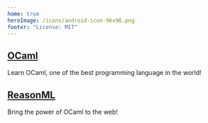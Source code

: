 ```yaml
---
home: true
heroImage: /icons/android-icon-96x96.png
footer: "License: MIT"
---
```


<div class="features">
  <div class="feature">
    <h2><a href="/en/ocaml/">OCaml</a></h2>
    <p>Learn OCaml, one of the best programming language in the world!</p>
  </div>
  <div class="feature">
    <h2><a href="/en/reasonml/">ReasonML</a></h2>
    <p>Bring the power of OCaml to the web!</p>
  </div>
</div>
